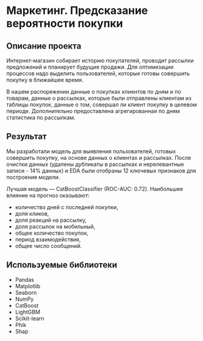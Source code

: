 # Маркетинг. Предсказание вероятности покупки

## Описание проекта

Интернет-магазин собирает историю покупателей, проводит рассылки предложений и
планирует будущие продажи. Для оптимизации процессов надо выделить пользователей,
которые готовы совершить покупку в ближайшее время.

В нашем распоряжении данные о покупках клиентов по дням и по товарам, данные о рассылках, которые были отправлены клиентам из таблицы покупок, данные о том, совершал ли клиент покупку в целевом периоде.
Дополнительно предоставлена агрегированная по дням статистика по рассылкам.

## Результат

Мы разработали модель для выявления пользователей, готовых совершить покупку, на основе данных о клиентах и рассылках. После очистки данных (удалены дубликаты в рассылках и нерелевантные записи - 14% данных) и EDA были отобраны 12 ключевых признаков для построения модели.

Лучшая модель — CatBoostClassifier (ROC-AUC: 0.72). Наибольшее влияние на прогноз оказывают:
- количество дней с последней покупки,
- доля кликов,
- доля реакций на рассылку, 
- доля рассылок на мобильный, 
- общее количество покупок, 
- период взаимодействия, 
- общее число сообщений.

## Используемые библиотеки

- Pandas
- Matplotlib
- Seaborn
- NumPy
- CatBoost
- LightGBM
- Scikit-learn
- Phik
- Shap